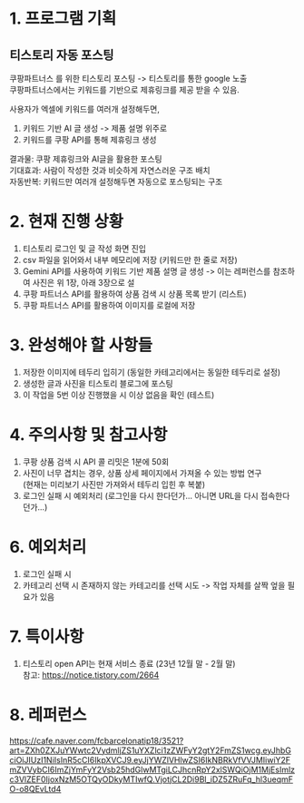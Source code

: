 # 1. 프로그램 기획
## 티스토리 자동 포스팅

쿠팡파트너스 를 위한 티스토리 포스팅 -> 티스토리를 통한 google 노출  
쿠팡파트너스에서는 키워드를 기반으로 제휴링크를 제공 받을 수 있음.  

사용자가 엑셀에 키워드를 여러개 설정해두면,  
1. 키워드 기반 AI 글 생성 -> 제품 설명 위주로
2. 키워드를 쿠팡 API를 통해 제휴링크 생성

결과물: 쿠팡 제휴링크와 AI글을 활용한 포스팅  
기대효과: 사람이 작성한 것과 비슷하게 자연스러운 구조 배치  
자동반복: 키워드만 여러개 설정해두면 자동으로 포스팅되는 구조  

# 2. 현재 진행 상황
1. 티스토리 로그인 및 글 작성 화면 진입  
2. csv 파일을 읽어와서 내부 메모리에 저장 (키워드만 한 줄로 저장)  
3. Gemini API를 사용하여 키워드 기반 제품 설명 글 생성  -> 이는 레퍼런스를 참조하여 사진은 위 1장, 아래 3장으로 설
4. 쿠팡 파트너스 API를 활용하여 상품 검색 시 상품 목록 받기 (리스트)
5. 쿠팡 파트너스 API를 활용하여 이미지를 로컬에 저장

# 3. 완성해야 할 사항들
1. 저장한 이미지에 테두리 입히기 (동일한 카테고리에서는 동일한 테두리로 설정)
2. 생성한 글과 사진을 티스토리 블로그에 포스팅
3. 이 작업을 5번 이상 진행했을 시 이상 없음을 확인 (테스트)

# 4. 주의사항 및 참고사항
1. 쿠팡 상품 검색 시 API 콜 리밋은 1분에 50회
2. 사진이 너무 겹치는 경우, 상품 상세 페이지에서 가져올 수 있는 방법 연구  
   (현재는 미리보기 사진만 가져와서 테두리 입힌 후 복붙)
3. 로그인 실패 시 예외처리 (로그인을 다시 한다던가... 아니면 URL을 다시 접속한다던가...)

# 6. 예외처리
1. 로그인 실패 시
2. 카테고리 선택 시 존재하지 않는 카테고리를 선택 시도 -> 작업 자체를 살짝 엎을 필요가 있음

# 7. 특이사항
1. 티스토리 open API는 현재 서비스 종료 (23년 12월 말 - 2월 말)  
   참고: https://notice.tistory.com/2664

# 8. 레퍼런스
https://cafe.naver.com/fcbarcelonatip18/3521?art=ZXh0ZXJuYWwtc2VydmljZS1uYXZlci1zZWFyY2gtY2FmZS1wcg.eyJhbGciOiJIUzI1NiIsInR5cCI6IkpXVCJ9.eyJjYWZlVHlwZSI6IkNBRkVfVVJMIiwiY2FmZVVybCI6ImZjYmFyY2Vsb25hdGlwMTgiLCJhcnRpY2xlSWQiOjM1MjEsImlzc3VlZEF0IjoxNzM5OTQyODkyMTIwfQ.VjotjCL2Di9Bl_iDZ5ZRuFq_hl3ueqmFO-o8QEvLtd4